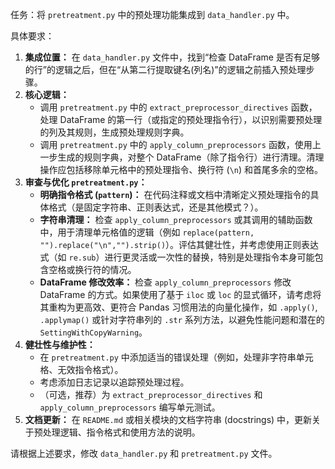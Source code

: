 任务：将 `pretreatment.py` 中的预处理功能集成到 `data_handler.py` 中。

具体要求：

1. **集成位置：** 在 `data_handler.py` 文件中，找到“检查 DataFrame 是否有足够的行”的逻辑之后，但在“从第二行提取键名(列名)”的逻辑之前插入预处理步骤。
2. **核心逻辑：**
   - 调用 `pretreatment.py` 中的 `extract_preprocessor_directives` 函数，处理 DataFrame 的第一行（或指定的预处理指令行），以识别需要预处理的列及其规则，生成预处理规则字典。
   - 调用 `pretreatment.py` 中的 `apply_column_preprocessors` 函数，使用上一步生成的规则字典，对整个 DataFrame（除了指令行）进行清理。清理操作应包括移除单元格中的预处理指令、换行符 (`\n`) 和首尾多余的空格。
3. **审查与优化 `pretreatment.py`：**
   - **明确指令格式 (`pattern`)：** 在代码注释或文档中清晰定义预处理指令的具体格式（是固定字符串、正则表达式，还是其他模式？）。
   - **字符串清理：** 检查 `apply_column_preprocessors` 或其调用的辅助函数中，用于清理单元格值的逻辑（例如 `replace(pattern, "").replace("\n","").strip()`）。评估其健壮性，并考虑使用正则表达式（如 `re.sub`）进行更灵活或一次性的替换，特别是处理指令本身可能包含空格或换行符的情况。
   - **DataFrame 修改效率：** 检查 `apply_column_preprocessors` 修改 DataFrame 的方式。如果使用了基于 `iloc` 或 `loc` 的显式循环，请考虑将其重构为更高效、更符合 Pandas 习惯用法的向量化操作，如 `.apply()`, `.applymap()` 或针对字符串列的 `.str` 系列方法，以避免性能问题和潜在的 `SettingWithCopyWarning`。
4. **健壮性与维护性：**
   - 在 `pretreatment.py` 中添加适当的错误处理（例如，处理非字符串单元格、无效指令格式）。
   - 考虑添加日志记录以追踪预处理过程。
   - （可选，推荐）为 `extract_preprocessor_directives` 和 `apply_column_preprocessors` 编写单元测试。
5. **文档更新：** 在 `README.md` 或相关模块的文档字符串 (docstrings) 中，更新关于预处理逻辑、指令格式和使用方法的说明。

请根据上述要求，修改 `data_handler.py` 和 `pretreatment.py` 文件。
